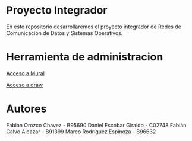 # Proyecto Integrador
En este repositorio desarrollaremos el proyecto integrador de Redes de Comunicación de Datos y Sistemas Operativos.



# Herramienta de administracion

[Acceso a Mural](https://app.mural.co/t/7raspado2247/m/7raspado2247/1650583022642/70159276b9feca7953203fc7b538f0a5935ad9a5)

[Acceso a draw](https://app.diagrams.net/#G1xCoe761cLOp8p1aBb8xjqkiQVaL88NiU)

# Autores

Fabian Orozco Chavez - B95690
Daniel Escobar Giraldo - C02748
Fabián Calvo Alcazar - B91399
Marco Rodríguez Espinoza - B96632
